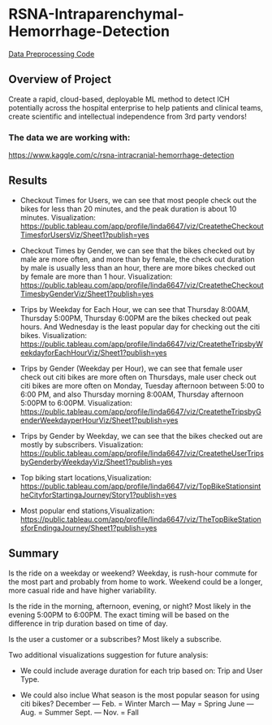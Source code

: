 # RSNA-Intraparenchymal-Hemorrhage-Detection

[Data Preprocessing Code](https://github.com/lindaxie7/NYC-CitiBike-Analysis/blob/main/NYC_CitiBike_Challenge_starter_code.ipynb)

## Overview of Project
Create a rapid, cloud-based, deployable ML method to detect ICH potentially across the hospital enterprise to help patients and clinical teams, create scientific and intellectual independence from 3rd party vendors!


### The data we are working with:
https://www.kaggle.com/c/rsna-intracranial-hemorrhage-detection



## Results
- Checkout Times for Users, we can see that most people check out the bikes for less than 20 minutes, and the peak duration is about 10 minutes. Visualization:
https://public.tableau.com/app/profile/linda6647/viz/CreatetheCheckoutTimesforUsersViz/Sheet1?publish=yes

- Checkout Times by Gender, we can see that the bikes checked out by male are more often, and more than by female, the check out duration by male is usually less than an hour, there are more bikes checked out by female are more than 1 hour. Visualization:
https://public.tableau.com/app/profile/linda6647/viz/CreatetheCheckoutTimesbyGenderViz/Sheet1?publish=yes


- Trips by Weekday for Each Hour, we can see that Thursday 8:00AM, Thursday 5:00PM, Thursday 6:00PM are the bikes checked out peak hours. And Wednesday is the least popular day for checking out the citi bikes. Visualization:
https://public.tableau.com/app/profile/linda6647/viz/CreatetheTripsbyWeekdayforEachHourViz/Sheet1?publish=yes


- Trips by Gender (Weekday per Hour), we can see that female user check out citi bikes are more often on Thursdays, male user check out citi bikes are more often on Monday, Tuesday afternoon between 5:00 to 6:00 PM, and also Thursday morning 8:00AM, Thursday afternoon 5:00PM to 6:00PM. Visualization:
https://public.tableau.com/app/profile/linda6647/viz/CreatetheTripsbyGenderWeekdayperHourViz/Sheet1?publish=yes


- Trips by Gender by Weekday, we can see that the bikes checked out are mostly by subscribers. Visualization:
https://public.tableau.com/app/profile/linda6647/viz/CreatetheUserTripsbyGenderbyWeekdayViz/Sheet1?publish=yes


- Top biking start locations,Visualization:
https://public.tableau.com/app/profile/linda6647/viz/TopBikeStationsintheCityforStartingaJourney/Story1?publish=yes

- Most popular end stations,Visualization:
https://public.tableau.com/app/profile/linda6647/viz/TheTopBikeStationsforEndingaJourney/Sheet1?publish=yes



## Summary
Is the ride on a weekday or weekend? 
Weekday, is rush-hour commute for the most part and probably from home to work. Weekend could be a longer, more casual ride and have higher variability.

Is the ride in the morning, afternoon, evening, or night?
Most likely in the evening 5:00PM to 6:00PM. The exact timing will be based on the difference in trip duration based on time of day. 

Is the user a customer or a subscribes?
Most likely a subscribe. 

Two additional visualizations suggestion for future analysis:
- We could include average duration for each trip based on: Trip and User Type. 

- We could also inclue What season is the most popular season for using citi bikes?
December — Feb. = Winter
March — May = Spring
June — Aug. = Summer
Sept. — Nov. = Fall
